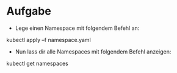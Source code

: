 # Aufgabe

* Lege einen Namespace mit folgendem Befehl an:

kubectl apply –f namespace.yaml

* Nun lass dir alle Namespaces mit folgendem Befehl anzeigen:

kubectl get namespaces
